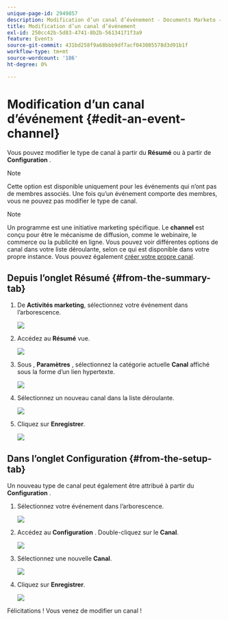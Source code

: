 ```yaml
---
unique-page-id: 2949857
description: Modification d’un canal d’événement - Documents Marketo - Documentation du produit
title: Modification d’un canal d’événement
exl-id: 250cc42b-5d83-4741-8b2b-56134171f3a9
feature: Events
source-git-commit: 431bd258f9a68bbb9df7acf043085578d3d91b1f
workflow-type: tm+mt
source-wordcount: '186'
ht-degree: 0%

---
```


# Modification d’un canal d’événement {#edit-an-event-channel}

Vous pouvez modifier le type de canal à partir du **Résumé** ou à partir de **Configuration** .

>[!NOTE]
>
>Cette option est disponible uniquement pour les événements qui n’ont pas de membres associés. Une fois qu’un événement comporte des membres, vous ne pouvez pas modifier le type de canal.

>[!NOTE]
>
>Un programme est une initiative marketing spécifique. Le **channel** est conçu pour être le mécanisme de diffusion, comme le webinaire, le commerce ou la publicité en ligne. Vous pouvez voir différentes options de canal dans votre liste déroulante, selon ce qui est disponible dans votre propre instance. Vous pouvez également  [créer votre propre canal](/help/marketo/product-docs/administration/tags/create-a-program-channel.md).

## Depuis l’onglet Résumé {#from-the-summary-tab}

1. De **Activités marketing**, sélectionnez votre événement dans l’arborescence.

   ![](assets/eventprogramseelct.png)

1. Accédez au **Résumé** vue.

   ![](assets/eventprogramsummary.png)

1. Sous , **Paramètres** , sélectionnez la catégorie actuelle **Canal** affiché sous la forme d’un lien hypertexte.

   ![](assets/channeltypeevent.png)

1. Sélectionnez un nouveau canal dans la liste déroulante.

   ![](assets/tradeshowchange.png)

1. Cliquez sur **Enregistrer**.

   ![](assets/2017-06-13-09-35-53.png)

## Dans l’onglet Configuration {#from-the-setup-tab}

Un nouveau type de canal peut également être attribué à partir du **Configuration** .

1. Sélectionnez votre événement dans l’arborescence.

   ![](assets/eventprogramseelct.png)

1. Accédez au **Configuration** . Double-cliquez sur le **Canal**.

   ![](assets/setuptabchangechannel.png)

1. Sélectionnez une nouvelle **Canal**.

   ![](assets/tradeshowchange.png)

1. Cliquez sur **Enregistrer**.

   ![](assets/2017-06-13-09-35-53.png)

Félicitations ! Vous venez de modifier un canal !
